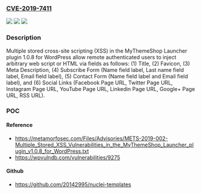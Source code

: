 ### [CVE-2019-7411](https://cve.mitre.org/cgi-bin/cvename.cgi?name=CVE-2019-7411)
![](https://img.shields.io/static/v1?label=Product&message=n%2Fa&color=blue)
![](https://img.shields.io/static/v1?label=Version&message=n%2Fa&color=blue)
![](https://img.shields.io/static/v1?label=Vulnerability&message=n%2Fa&color=brighgreen)

### Description

Multiple stored cross-site scripting (XSS) in the MyThemeShop Launcher plugin 1.0.8 for WordPress allow remote authenticated users to inject arbitrary web script or HTML via fields as follows: (1) Title, (2) Favicon, (3) Meta Description, (4) Subscribe Form (Name field label, Last name field label, Email field label), (5) Contact Form (Name field label and Email field label), and (6) Social Links (Facebook Page URL, Twitter Page URL, Instagram Page URL, YouTube Page URL, Linkedin Page URL, Google+ Page URL, RSS URL).

### POC

#### Reference
- https://metamorfosec.com/Files/Advisories/METS-2019-002-Multiple_Stored_XSS_Vulnerabilities_in_the_MyThemeShop_Launcher_plugin_v1.0.8_for_WordPress.txt
- https://wpvulndb.com/vulnerabilities/9275

#### Github
- https://github.com/20142995/nuclei-templates

